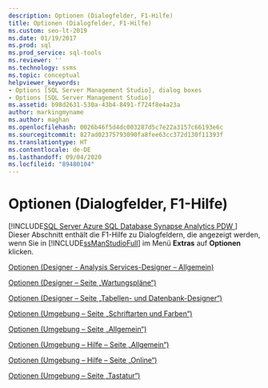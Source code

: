 ```yaml
---
description: Optionen (Dialogfelder, F1-Hilfe)
title: Optionen (Dialogfelder, F1-Hilfe)
ms.custom: seo-lt-2019
ms.date: 01/19/2017
ms.prod: sql
ms.prod_service: sql-tools
ms.reviewer: ''
ms.technology: ssms
ms.topic: conceptual
helpviewer_keywords:
- Options [SQL Server Management Studio], dialog boxes
- Options [SQL Server Management Studio]
ms.assetid: b98d2631-530a-43b4-8491-f724f8e4a23a
author: markingmyname
ms.author: maghan
ms.openlocfilehash: 0026b46f5d4dc003287d5c7e22a3157c66193e6c
ms.sourcegitcommit: 827ad02375793090fa8fee63cc372d130f11393f
ms.translationtype: HT
ms.contentlocale: de-DE
ms.lasthandoff: 09/04/2020
ms.locfileid: "89480104"
---
```

# <a name="options-dialog-boxes-f1-help"></a>Optionen (Dialogfelder, F1-Hilfe)
[!INCLUDE[SQL Server Azure SQL Database Synapse Analytics PDW ](../../includes/applies-to-version/sql-asdb-asdbmi-asa-pdw.md)]
 Dieser Abschnitt enthält die F1-Hilfe zu Dialogfeldern, die angezeigt werden, wenn Sie in [!INCLUDE[ssManStudioFull](../../includes/ssmanstudiofull-md.md)] im Menü **Extras** auf **Optionen** klicken.  
  
[Optionen &#40;Designer - Analysis Services-Designer – Allgemein&#41;](../../ssms/menu-help/options-designers-analysis-services-designers-general.md)  
  
[Optionen &#40;Designer – Seite „Wartungspläne“&#41;](../../ssms/menu-help/options-designers-maintenance-plans-page.md)  
  
[Optionen &#40;Designer – Seite „Tabellen- und Datenbank-Designer“&#41;](../../ssms/menu-help/options-designers-table-and-database-designers-page.md)  
  
[Optionen &#40;Umgebung – Seite „Schriftarten und Farben“&#41;](../../ssms/menu-help/options-environment-fonts-and-colors-page.md)  
  
[Optionen &#40;Umgebung – Seite „Allgemein“&#41;](../../ssms/menu-help/options-environment-general-page.md)  
  
[Optionen &#40;Umgebung – Hilfe – Seite „Allgemein“&#41;](../../ssms/menu-help/options-environment-help-general-page.md)  
  
[Optionen &#40;Umgebung – Hilfe – Seite „Online“&#41;](../../ssms/menu-help/options-environment-help-online-page.md)  
  
[Optionen &#40;Umgebung – Seite „Tastatur“&#41;](../../ssms/menu-help/options-environment-keyboard-page.md)  